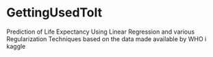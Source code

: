 # GettingUsedToIt
Prediction of Life Expectancy Using Linear Regression and various Regularization Techniques based on the data made available by WHO i kaggle
